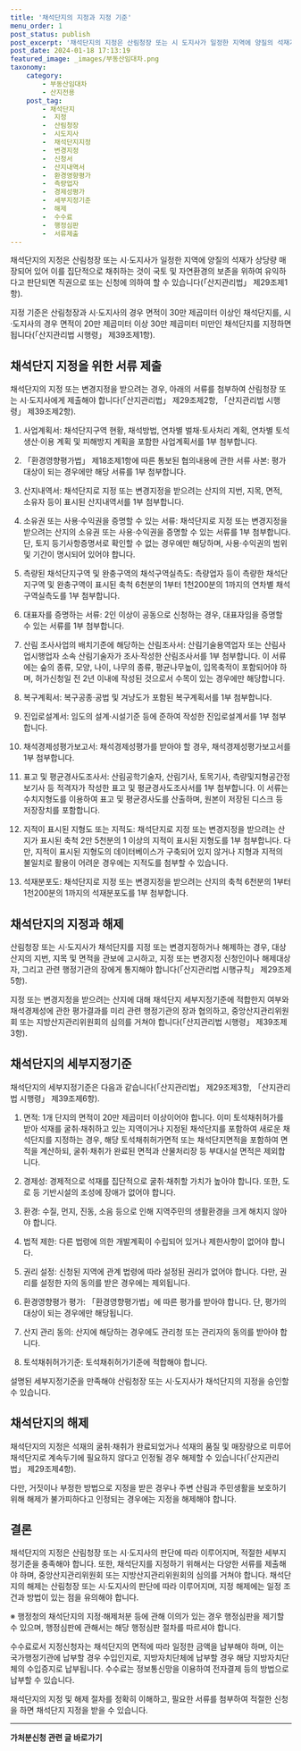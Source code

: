 ```yaml
---
title: '채석단지의 지정과 지정 기준'
menu_order: 1
post_status: publish
post_excerpt: '채석단지의 지정은 산림청장 또는 시 도지사가 일정한 지역에 양질의 석재가 상당량 매장되어 있어 이를 집단적으로 채취하는 것이 국토 및 자연환경의 보존을 위하여 유익하다고 판단되면 직권으로 또는 신청에 의하여 할 수 있습니다  산지관리법  제29조제1항 .'
post_date: 2024-01-18 17:13:19
featured_image: _images/부동산임대차.png
taxonomy:
    category:
        - 부동산임대차
        - 산지전용
    post_tag:
        - 채석단지
        -  지정
        -  산림청장
        -  시도지사
        -  채석단지지정
        -  변경지정
        -  신청서
        -  산지내역서
        -  환경영향평가
        -  측량업자
        -  경제성평가
        -  세부지정기준
        -  해제
        -  수수료
        -  행정심판
        -  서류제출
---
```



채석단지의 지정은 산림청장 또는 시·도지사가 일정한 지역에 양질의 석재가 상당량 매장되어 있어 이를 집단적으로 채취하는 것이 국토 및 자연환경의 보존을 위하여 유익하다고 판단되면 직권으로 또는 신청에 의하여 할 수 있습니다(「산지관리법」 제29조제1항). 

지정 기준은 산림청장과 시·도지사의 경우 면적이 30만 제곱미터 이상인 채석단지를, 시·도지사의 경우 면적이 20만 제곱미터 이상 30만 제곱미터 미만인 채석단지를 지정하면 됩니다(「산지관리법 시행령」 제39조제1항).

## 채석단지 지정을 위한 서류 제출

채석단지의 지정 또는 변경지정을 받으려는 경우, 아래의 서류를 첨부하여 산림청장 또는 시·도지사에게 제출해야 합니다(「산지관리법」 제29조제2항, 「산지관리법 시행령」 제39조제2항).

1. 사업계획서: 채석단지구역 현황, 채석방법, 연차별 벌채·토사처리 계획, 연차별 토석 생산·이용 계획 및 피해방지 계획을 포함한 사업계획서를 1부 첨부합니다.

2. 「환경영향평가법」 제18조제1항에 따른 통보된 협의내용에 관한 서류 사본: 평가대상이 되는 경우에만 해당 서류를 1부 첨부합니다.

3. 산지내역서: 채석단지로 지정 또는 변경지정을 받으려는 산지의 지번, 지목, 면적, 소유자 등이 표시된 산지내역서를 1부 첨부합니다.

4. 소유권 또는 사용·수익권을 증명할 수 있는 서류: 채석단지로 지정 또는 변경지정을 받으려는 산지의 소유권 또는 사용·수익권을 증명할 수 있는 서류를 1부 첨부합니다. 단, 토지 등기사항증명서로 확인할 수 없는 경우에만 해당하며, 사용·수익권의 범위 및 기간이 명시되어 있어야 합니다.

5. 측량된 채석단지구역 및 완충구역의 채석구역실측도: 측량업자 등이 측량한 채석단지구역 및 완충구역이 표시된 축척 6천분의 1부터 1천200분의 1까지의 연차별 채석구역실측도를 1부 첨부합니다.

6. 대표자를 증명하는 서류: 2인 이상이 공동으로 신청하는 경우, 대표자임을 증명할 수 있는 서류를 1부 첨부합니다.

7. 산림 조사사업의 배치기준에 해당하는 산림조사서: 산림기술용역업자 또는 산림사업시행업자 소속 산림기술자가 조사·작성한 산림조사서를 1부 첨부합니다. 이 서류에는 숲의 종류, 모양, 나이, 나무의 종류, 평균나무높이, 입목축적이 포함되어야 하며, 허가신청일 전 2년 이내에 작성된 것으로서 수목이 있는 경우에만 해당합니다.

8. 복구계획서: 복구공종·공법 및 겨냥도가 포함된 복구계획서를 1부 첨부합니다.

9. 진입로설계서: 임도의 설계·시설기준 등에 준하여 작성한 진입로설계서를 1부 첨부합니다.

10. 채석경제성평가보고서: 채석경제성평가를 받아야 할 경우, 채석경제성평가보고서를 1부 첨부합니다.

11. 표고 및 평균경사도조사서: 산림공학기술자, 산림기사, 토목기사, 측량및지형공간정보기사 등 적격자가 작성한 표고 및 평균경사도조사서를 1부 첨부합니다. 이 서류는 수치지형도를 이용하여 표고 및 평균경사도를 산출하며, 원본이 저장된 디스크 등 저장장치를 포함합니다.

12. 지적이 표시된 지형도 또는 지적도: 채석단지로 지정 또는 변경지정을 받으려는 산지가 표시된 축척 2만 5천분의 1 이상의 지적이 표시된 지형도를 1부 첨부합니다. 다만, 지적이 표시된 지형도의 데이터베이스가 구축되어 있지 않거나 지형과 지적의 불일치로 활용이 어려운 경우에는 지적도를 첨부할 수 있습니다.

13. 석재분포도: 채석단지로 지정 또는 변경지정을 받으려는 산지의 축척 6천분의 1부터 1천200분의 1까지의 석재분포도를 1부 첨부합니다.

## 채석단지의 지정과 해제

산림청장 또는 시·도지사가 채석단지를 지정 또는 변경지정하거나 해제하는 경우, 대상 산지의 지번, 지목 및 면적을 관보에 고시하고, 지정 또는 변경지정 신청인이나 해제대상자, 그리고 관련 행정기관의 장에게 통지해야 합니다(「산지관리법 시행규칙」 제29조제5항).

지정 또는 변경지정을 받으려는 산지에 대해 채석단지 세부지정기준에 적합한지 여부와 채석경제성에 관한 평가결과를 미리 관련 행정기관의 장과 협의하고, 중앙산지관리위원회 또는 지방산지관리위원회의 심의를 거쳐야 합니다(「산지관리법 시행령」 제39조제3항).

## 채석단지의 세부지정기준

채석단지의 세부지정기준은 다음과 같습니다(「산지관리법」 제29조제3항, 「산지관리법 시행령」 제39조제6항).

1. 면적: 1개 단지의 면적이 20만 제곱미터 이상이어야 합니다. 이미 토석채취허가를 받아 석재를 굴취·채취하고 있는 지역이거나 지정된 채석단지를 포함하여 새로운 채석단지를 지정하는 경우, 해당 토석채취허가면적 또는 채석단지면적을 포함하여 면적을 계산하되, 굴취·채취가 완료된 면적과 산물처리장 등 부대시설 면적은 제외합니다.

2. 경제성: 경제적으로 석재를 집단적으로 굴취·채취할 가치가 높아야 합니다. 또한, 도로 등 기반시설의 조성에 장애가 없어야 합니다.

3. 환경: 수질, 먼지, 진동, 소음 등으로 인해 지역주민의 생활환경을 크게 해치지 않아야 합니다.

4. 법적 제한: 다른 법령에 의한 개발계획이 수립되어 있거나 제한사항이 없어야 합니다.

5. 권리 설정: 신청된 지역에 관계 법령에 따라 설정된 권리가 없어야 합니다. 다만, 권리를 설정한 자의 동의를 받은 경우에는 제외됩니다.

6. 환경영향평가 평가: 「환경영향평가법」에 따른 평가를 받아야 합니다. 단, 평가의 대상이 되는 경우에만 해당됩니다.

7. 산지 관리 동의: 산지에 해당하는 경우에도 관리청 또는 관리자의 동의를 받아야 합니다.

8. 토석채취허가기준: 토석채취허가기준에 적합해야 합니다.

설명된 세부지정기준을 만족해야 산림청장 또는 시·도지사가 채석단지의 지정을 승인할 수 있습니다.

## 채석단지의 해제

채석단지의 지정은 석재의 굴취·채취가 완료되었거나 석재의 품질 및 매장량으로 미루어 채석단지로 계속두기에 필요하지 않다고 인정될 경우 해제할 수 있습니다(「산지관리법」 제29조제4항).

다만, 거짓이나 부정한 방법으로 지정을 받은 경우나 주변 산림과 주민생활을 보호하기 위해 해제가 불가피하다고 인정되는 경우에는 지정을 해제해야 합니다.

## 결론

채석단지의 지정은 산림청장 또는 시·도지사의 판단에 따라 이루어지며, 적절한 세부지정기준을 충족해야 합니다. 또한, 채석단지를 지정하기 위해서는 다양한 서류를 제출해야 하며, 중앙산지관리위원회 또는 지방산지관리위원회의 심의를 거쳐야 합니다. 채석단지의 해제는 산림청장 또는 시·도지사의 판단에 따라 이루어지며, 지정 해제에는 일정 조건과 방법이 있는 점을 유의해야 합니다.

※ 행정청의 채석단지의 지정·해제처분 등에 관해 이의가 있는 경우 행정심판을 제기할 수 있으며, 행정심판에 관해서는 해당 행정심판 절차를 따르셔야 합니다.

수수료로서 지정신청자는 채석단지의 면적에 따라 일정한 금액을 납부해야 하며, 이는 국가행정기관에 납부할 경우 수입인지로, 지방자치단체에 납부할 경우 해당 지방자치단체의 수입증지로 납부됩니다. 수수료는 정보통신망을 이용하여 전자결제 등의 방법으로 납부할 수 있습니다.

채석단지의 지정 및 해제 절차를 정확히 이해하고, 필요한 서류를 첨부하여 적절한 신청을 하면 채석단지 지정을 받을 수 있습니다.
<!-- wp:separator -->
<hr class="wp-block-separator has-alpha-channel-opacity"/>
<!-- /wp:separator -->

<!-- wp:group {"backgroundColor":"base","layout":{"type":"constrained"}} -->
<div class="wp-block-group has-base-background-color has-background"><!-- wp:paragraph {"align":"center","fontSize":"medium"} -->
<p class="has-text-align-center has-large-font-size"><strong>가처분신청 관련 글 바로가기</strong></p>
<!-- /wp:paragraph -->


<!-- wp:latest-posts
{"categories":[{"id":14597,"count":19,"description":"","link":"https://uknowlaw.com/category/%ea%b0%80%ec%b2%98%eb%b6%84%ec%8b%a0%ec%b2%ad/","name":"가처분신청","slug":"가처분신청","taxonomy":"category","parent":0,"meta":[],"_links":{"self":[{"href":"https://uknowlaw.com/wp-json/wp/v2/categories/14597"}],"collection":[{"href":"https://uknowlaw.com/wp-json/wp/v2/categories"}],"about":[{"href":"https://uknowlaw.com/wp-json/wp/v2/taxonomies/category"}],"wp:post_type":[{"href":"https://uknowlaw.com/wp-json/wp/v2/posts?categories=14597"}],"curies":[{"name":"wp","href":"https://api.w.org/{rel}","templated":true}]}}],"postsToShow":100,"excerptLength":28,"postLayout":"grid","columns":2,"featuredImageAlign":"left","featuredImageSizeSlug":"large","fontSize":"small"} /--></div>
<!-- /wp:group -->